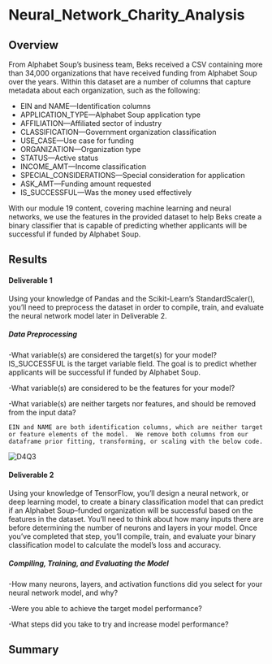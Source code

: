 # Neural_Network_Charity_Analysis

## Overview
From Alphabet Soup’s business team, Beks received a CSV containing more than 34,000 organizations that have received funding from Alphabet Soup over the years. Within this dataset are a number of columns that capture metadata about each organization, such as the following:

- EIN and NAME—Identification columns
- APPLICATION_TYPE—Alphabet Soup application type
- AFFILIATION—Affiliated sector of industry
- CLASSIFICATION—Government organization classification
- USE_CASE—Use case for funding
- ORGANIZATION—Organization type
- STATUS—Active status
- INCOME_AMT—Income classification
- SPECIAL_CONSIDERATIONS—Special consideration for application
- ASK_AMT—Funding amount requested
- IS_SUCCESSFUL—Was the money used effectively
  
With our module 19 content, covering machine learning and neural networks, we use the features in the provided dataset to help Beks create a binary classifier that is capable of predicting whether applicants will be successful if funded by Alphabet Soup.

## Results

#### Deliverable 1
Using your knowledge of Pandas and the Scikit-Learn’s StandardScaler(), you’ll need to preprocess the dataset in order to compile, train, and evaluate the neural network model later in Deliverable 2.

##### Data Preprocessing

  -What variable(s) are considered the target(s) for your model?
    IS_SUCCESSFUL is the target variable field.  The goal is to predict whether applicants will be successful if funded by Alphabet Soup.
    
  -What variable(s) are considered to be the features for your model?
  
  -What variable(s) are neither targets nor features, and should be removed from the input data?
  
    EIN and NAME are both identification columns, which are neither target or feature elements of the model.  We remove both columns from our dataframe prior fitting, transforming, or scaling with the below code. 
    
   ![D4Q3](https://user-images.githubusercontent.com/88443672/147592000-3c51e1b4-1674-4867-a04f-b8daf7205061.png)

#### Deliverable 2
Using your knowledge of TensorFlow, you’ll design a neural network, or deep learning model, to create a binary classification model that can predict if an Alphabet Soup–funded organization will be successful based on the features in the dataset. You’ll need to think about how many inputs there are before determining the number of neurons and layers in your model. Once you’ve completed that step, you’ll compile, train, and evaluate your binary classification model to calculate the model’s loss and accuracy.

##### Compiling, Training, and Evaluating the Model

  -How many neurons, layers, and activation functions did you select for your neural network model, and why?
  
  -Were you able to achieve the target model performance?
  
  -What steps did you take to try and increase model performance?
  
## Summary
